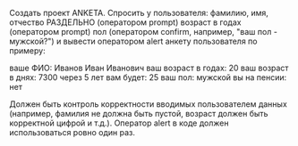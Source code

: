 Создать проект ANKETA. 
Спросить у пользователя:
фамилию, имя, отчество РАЗДЕЛЬНО (оператором prompt)
возраст в годах (оператором prompt)
пол (оператором confirm, например, "ваш пол - мужской?")
и вывести оператором alert анкету пользователя по примеру:

ваше ФИО: Иванов Иван Иванович
ваш возраст в годах: 20
ваш возраст в днях: 7300
через 5 лет вам будет: 25
ваш пол: мужской
вы на пенсии: нет

Должен быть контроль корректности вводимых пользователем данных 
(например, фамилия не должна быть пустой, возраст должен быть корректной цифрой и т.д.).
Оператор alert в коде должен использоваться ровно один раз.
